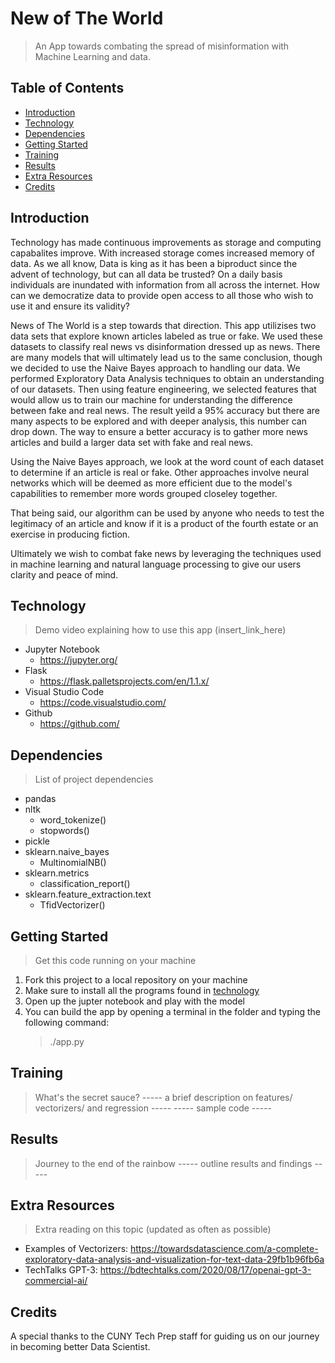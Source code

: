 # New of The World
> An App towards combating the spread of misinformation with Machine Learning and data.

## Table of Contents
* [Introduction](#Introduction)
* [Technology](#Technology)
* [Dependencies](#Dependencies)
* [Getting Started](#Getting-started)
* [Training](#Training)
* [Results](#Training)
* [Extra Resources](#Extra-Resources)
* [Credits](#Credits)

## Introduction

Technology has made continuous improvements as storage and computing capabalites improve. With increased storage comes increased memory of data. As we all know, Data is king as it has been a biproduct since the advent of technology, but can all data be trusted? On a daily basis individuals are inundated with information from all across the internet. How can we democratize data to provide open access to all those who wish to use it and ensure its validity?   

News of The World is a step towards that direction. This app utilizises two data sets that explore known articles labeled as true or fake. We used these datasets to classify real news vs disinformation dressed up as news. There are many models that will ultimately lead us to the same conclusion, though we decided to use the Naive Bayes approach to handling our data. We performed Exploratory Data Analysis techniques to obtain an understanding of our datasets. Then using feature engineering, we selected features that would allow us to train our machine for understanding the difference between fake and real news. The result yeild a 95% accuracy but there are many aspects to be explored and with deeper analysis, this number can drop down. The way to ensure a better accuracy is to gather more news articles and build a larger data set with fake and real news. 

Using the Naive Bayes approach, we look at the word count of each dataset to determine if an article is real or fake. Other approaches involve neural networks which will be deemed as more efficient due to the model's capabilities to remember more words grouped closeley together. 

That being said, our algorithm can be used by anyone who needs to test the legitimacy of an article and know if it is a product of the fourth estate or an exercise in producing fiction. 

Ultimately we wish to combat fake news by leveraging the techniques used in machine learning and natural language processing to give our users clarity and peace of mind.

## Technology 

> Demo video explaining how to use this app (insert_link_here) 

* Jupyter Notebook
  * https://jupyter.org/
* Flask
  * https://flask.palletsprojects.com/en/1.1.x/
* Visual Studio Code
  * https://code.visualstudio.com/
* Github
  * https://github.com/

## Dependencies
> List of project dependencies

* pandas
* nltk
  * word_tokenize()
  * stopwords()
* pickle
* sklearn.naive_bayes
  * MultinomialNB()
* sklearn.metrics
  * classification_report()
* sklearn.feature_extraction.text
  * TfidVectorizer()

## Getting Started
> Get this code running on your machine

1. Fork this project to a local repository on your machine 
2. Make sure to install all the programs found in [technology](#Technology)
3. Open up the jupter notebook and play with the model
4. You can build the app by opening a terminal in the folder and typing the following command: 
   > ./app.py

## Training
> What's the secret sauce?
----- a brief description on features/ vectorizers/ and regression -----
----- sample code -----

## Results 
> Journey to the end of the rainbow
----- outline results and findings ----- 

## Extra Resources
> Extra reading on this topic (updated as often as possible)
* Examples of Vectorizers: https://towardsdatascience.com/a-complete-exploratory-data-analysis-and-visualization-for-text-data-29fb1b96fb6a
* TechTalks GPT-3: https://bdtechtalks.com/2020/08/17/openai-gpt-3-commercial-ai/

## Credits
A special thanks to the CUNY Tech Prep staff for guiding us on our journey in becoming better Data Scientist.

